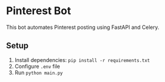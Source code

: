 # Pinterest Bot

This bot automates Pinterest posting using FastAPI and Celery.

## Setup
1. Install dependencies: `pip install -r requirements.txt`
2. Configure `.env` file
3. Run `python main.py`